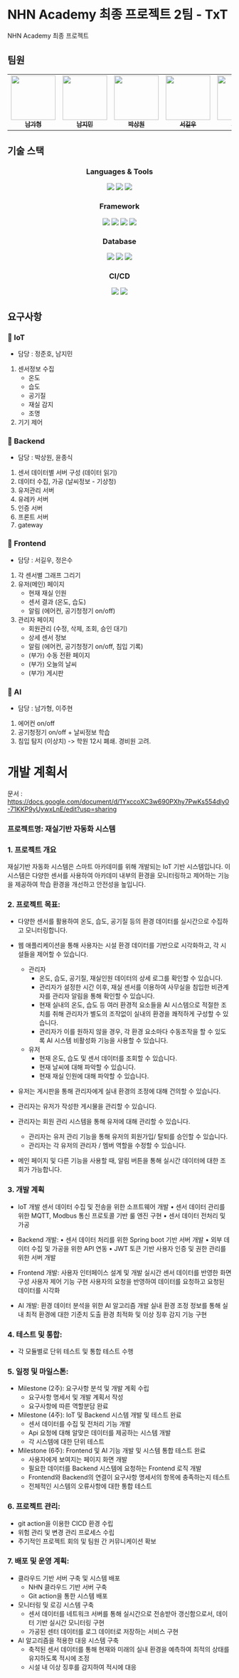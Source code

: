 # NHN Academy 최종 프로젝트 2팀 - TxT
NHN Academy 최종 프로젝트


## 팀원

<table>
  <tbody>
    <tr>
      <td align="center"><a href="https://github.com/GaHyoung"><img src="https://avatars.githubusercontent.com/u/140566942?s=96&v=4"width="100px;" alt=""/><br /><sub><b>남가형</b></sub></a><br /></td>
      <td align="center"><a href="https://github.com/woooyas"><img src="https://avatars.githubusercontent.com/u/99152474?v=4" width="100px;" alt=""/><br /><sub><b>남지민</b></sub></a><br /></td>
      <td align="center"><a href="https://github.com/pass0210"><img src="https://avatars.githubusercontent.com/u/87704860?v=4" width="100px;" alt=""/><br /><sub><b>박상원</b></sub></a><br /></td>
      <td align="center"><a href="https://github.com/GGilook"><img src="https://avatars.githubusercontent.com/u/92835879?v=4" width="100px;" alt=""/><br /><sub><b>서길우</b></sub></a><br /></td>
      <td align="center"><a href="https://github.com/jongsikk"><img src="https://avatars.githubusercontent.com/u/161236047?v=4" width="100px;" alt=""/><br /><sub><b>윤종식</b></sub></a><br /></td>
      <td align="center"><a href="https://github.com/joohyeon98"><img src="https://avatars.githubusercontent.com/u/80081712?v=4" width="100px;" alt=""/><br /><sub><b>이주현</b></sub></a><br /></td>
      <td align="center"><a href="https://github.com/halo-eunsu"><img src="https://avatars.githubusercontent.com/u/99951904?v=4" width="100px;" alt=""/><br /><sub><b>정은수</b></sub></a><br /></td>
      <td align="center"><a href="https://github.com/jjunho50"><img src="https://avatars.githubusercontent.com/u/44630047?v=4" width="100px;" alt=""/><br /><sub><b>정준호</b></sub></a><br /></td>
    </tr>
  </tbody>
</table>

## 기술 스택

<div align="center">
  <h3 align="center"> Languages & Tools </h3>
  <img src="https://img.shields.io/badge/Java-ED8B00?style=for-the-badge&logo=openjdk&logoColor=white"/> <img src="https://img.shields.io/badge/HTML5-E34F26?style=for-the-badge&logo=html5&logoColor=white"/> <img src="https://img.shields.io/badge/CSS3-1572B6?style=for-the-badge&logo=css3&logoColor=white"/> 
</div>

<div align="center">
<h3 align="center"> Framework </h3>
<img src="https://img.shields.io/badge/Spring-6DB33F?style=for-the-badge&logo=spring&logoColor=white"/> <img src="https://img.shields.io/badge/Spring_Boot-F2F4F9?style=for-the-badge&logo=spring-boot"/> <img src="https://img.shields.io/badge/Spring_Security-6DB33F?style=for-the-badge&logo=Spring-Security&logoColor=white"/> <img src="https://img.shields.io/badge/Eureka-22ADF6?style=for-the-badge&logo=Spring&logoColor=white"/>
</div>

<div align="center">
  <h3 align="center"> Database </h3>
  <img src="https://img.shields.io/badge/MySQL-005C84?style=for-the-badge&logo=mysql&logoColor=white"/> <img src="https://img.shields.io/badge/redis-%23DD0031.svg?&style=for-the-badge&logo=redis&logoColor=white"/> <img src="https://img.shields.io/badge/InfluxDB-22ADF6?style=for-the-badge&logo=InfluxDB&logoColor=white"/>
</div>

<div align="center">
  <h3 align="center"> CI/CD </h3>
<img src="https://img.shields.io/badge/Sonarqube-5190cf?style=for-the-badge&logo=sonarqube&logoColor=white"/> <img src="https://img.shields.io/badge/Jenkins-D24939?style=for-the-badge&logo=Jenkins&logoColor=white"/>
</div>


## 요구사항

### 🌱 IoT 
- 담당 : 정준호, 남지민
1. 센서정보 수집
   - 온도
   - 습도
   - 공기질
   - 재실 감지
   - 조명
3. 기기 제어

### 🌱 Backend 
- 담당 : 박상원, 윤종식
1. 센서 데이터별 서버 구성 (데이터 읽기)
2. 데이터 수집, 가공 (날씨정보 - 기상청)
3. 유저관리 서버
4. 유레카 서버
5. 인증 서버
6. 프론트 서버
7. gateway

### 🌱 Frontend
- 담당 : 서길우, 정은수
1. 각 센서별 그래프 그리기
2. 유저(메인) 페이지
   - 현재 재실 인원
   - 센서 결과 (온도, 습도)
   - 알림 (에어컨, 공기청정기 on/off)
4. 관리자 페이지
   - 회원관리 (수정, 삭제, 조회, 승인 대기)
   - 상세 센서 정보
   - 알림 (에어컨, 공기청정기 on/off, 침입 기록)
   - (부가) 수동 전환 페이지
   - (부가) 오늘의 날씨
   - (부가) 게시판
### 🌱 AI
- 담당 : 남가형, 이주현
1. 에어컨 on/off
2. 공기청정기 on/off + 날씨정보 학습
3. 침입 탐지 (이상치) -> 학원 12시 폐쇄. 경비원 고려.

# 개발 계획서

문서 : https://docs.google.com/document/d/1YxccoXC3w690PXhy7PwKs554dly0-71KKP9yUywxLnE/edit?usp=sharing

### 프로젝트명: 재실기반 자동화 시스템

 
### 1. 프로젝트 개요
재실기반 자동화 시스템은 스마트 아카데미를 위해 개발되는 IoT 기반 시스템입니다. 이 시스템은 다양한 센서를 사용하여 아카데미 내부의 환경을 모니터링하고 제어하는 기능을 제공하여 학습 환경을 개선하고 안전성을 높입니다.

### 2. 프로젝트 목표:
 - 다양한 센서를 활용하여 온도, 습도, 공기질 등의 환경 데이터를 실시간으로 수집하고 모니터링합니다.

- 웹 애플리케이션을 통해 사용자는 시설 환경 데이터를 기반으로 시각화하고, 각 시설들을 제어할 수 있습니다.
    - 관리자
        - 온도, 습도, 공기질, 재실인원 데이터의 상세 로그를 확인할 수 있습니다.
        - 관리자가 설정한 시간 이후, 재실 센서를 이용하여 사무실을 침입한 비관계자를 관리자 알림을 통해 확인할 수 있습니다.
        - 현재 실내의 온도, 습도 등 여러 환경적 요소들을 AI 시스템으로 적절한 조치를 취해 관리자가 별도의 조작없이 실내의 환경을 쾌적하게 구성할 수 있습니다.
        - 관리자가 이를 원하지 않을 경우, 각 환경 요소마다 수동조작을 할 수 있도록 AI 시스템 비활성화 기능을 사용할 수 있습니다.
    - 유저
        - 현재 온도, 습도 및 센서 데이터를 조회할 수 있습니다.
        - 현재 날씨에 대해 파악할 수 있습니다.
        - 현재 재실 인원에 대해 파악할 수 있습니다.

- 유저는 게시판을 통해 관리자에게 실내 환경의 조정에 대해 건의할 수 있습니다.

- 관리자는 유저가 작성한 게시물을 관리할 수 있습니다.

- 관리자는 회원 관리 시스템을 통해 유저에 대해 관리할 수 있습니다.
    - 관리자는 유저 관리 기능을 통해 유저의 회원가입/ 탈퇴를 승인할 수 있습니다.
    - 관리자는 각 유저의 관리자 / 멤버 역할을 수정할 수 있습니다.
 
- 메인 페이지 및 다른 기능을 사용할 때, 알림 버튼을 통해 실시간 데이터에 대한 조회가 가능합니다.


 
### 3. 개발 계획
- IoT 개발
센서 데이터 수집 및 전송을 위한 소프트웨어 개발
• 센서 데이터 관리를 위한 MQTT, Modbus 통신 프로토콜 기반 룰 엔진 구현
• 센서 데이터 전처리 및 가공


- Backend 개발:
• 센서 데이터 처리를 위한 Spring boot 기반 서버 개발
• 외부 데이터 수집 및 가공을 위한 API 연동
• JWT 토큰 기반 사용자 인증 및 권한 관리를 위한 서버 개발

- Frontend 개발:
사용자 인터페이스 설계 및 개발
실시간 센서 데이터를 반영한 화면 구성
사용자 제어 기능 구현
사용자의 요청을 반영하여 데이터를 요청하고 요청된 데이터를 시각화
- AI 개발:
환경 데이터 분석을 위한 AI 알고리즘 개발
실내 환경 조정 정보를 통해 실내 최적 환경에 대한 기준치 도출
환경 최적화 및 이상 징후 감지 기능 구현

### 4. 테스트 및 통합:
- 각 모듈별로 단위 테스트 및 통합 테스트 수행
### 5. 일정 및 마일스톤:
- Milestone (2주): 요구사항 분석 및 개발 계획 수립
    - 요구사항 명세서 및 개발 계획서 작성
    - 요구사항에 따른 역할분담 완료
- Milestone (4주): IoT 및 Backend 시스템 개발 및 테스트 완료
    - 센서 데이터를 수집 및 전처리 기능 개발
    - Api 요청에 대해 알맞은 데이터를 제공하는 시스템 개발
    - 각 시스템에 대한 단위 테스트
- Milestone (6주): Frontend 및 AI 기능 개발 및 시스템 통합 테스트 완료
    - 사용자에게 보여지는 페이지 화면 개발 
    - 필요한 데이터를 Backend 시스템에 요청하는 Frontend 로직 개발
    - Frontend와 Backend의 연결이 요구사항 명세서의 항목에 충족하는지 테스트
    - 전체적인 시스템의 오류사항에 대한 통합 테스트

### 6. 프로젝트 관리:
- git action을 이용한 CICD 환경 수립
- 위험 관리 및 변경 관리 프로세스 수립
- 주기적인 프로젝트 회의 및 팀원 간 커뮤니케이션 확보


### 7. 배포 및 운영 계획:
- 클라우드 기반 서버 구축 및 시스템 배포
    - NHN 클라우드 기반 서버 구축
    - Git action을 통한 시스템 배포
- 모니터링 및 로깅 시스템 구축
    - 센서 데이터를 네트워크 서버를 통해 실시간으로 전송받아 갱신함으로서, 데이터 기반 실시간 모니터링 구현
    - 가공된 센터 데이터를 로그 데이터로 저장하는 서비스 구현
- AI 알고리즘을 적용한 대응 시스템 구축
    - 축적된 센서 데이터를 통해 현재와 미래의 실내 환경을 예측하여 최적의 상태를 유지하도록 적시에 조정
    - 시설 내 이상 징후를 감지하여 적시에 대응


